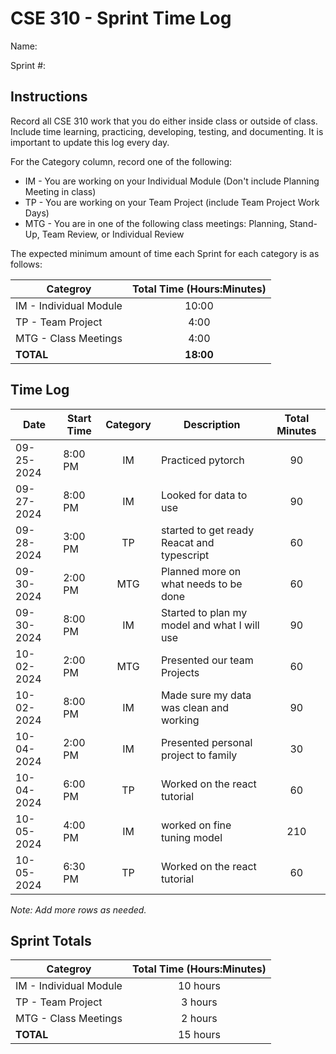 # CSE 310 - Sprint Time Log

Name:

Sprint #:

## Instructions

Record all CSE 310 work that you do either inside class or outside of class.  Include time learning, practicing, developing, testing, and documenting.  It is important to update this log every day.

For the Category column, record one of the following:
* IM - You are working on your Individual Module (Don't include Planning Meeting in class)
* TP - You are working on your Team Project (include Team Project Work Days)
* MTG - You are in one of the following class meetings: Planning, Stand-Up, Team Review, or Individual Review

The expected minimum amount of time each Sprint for each category is as follows:

|Categroy                       |Total Time (Hours:Minutes)|
|-------------------------------|:------------------------:|
|IM - Individual Module         |          10:00           |
|TP - Team Project              |           4:00           |
|MTG - Class Meetings           |           4:00           |
|**TOTAL**                      |        **18:00**         |

## Time Log

|Date      |Start Time|Category|Description                                 |Total Minutes|
|----------|----------|:------:|--------------------------------------------|:-----------:|
|09-25-2024|8:00 PM   | IM     | Practiced pytorch                          |    90       |
|09-27-2024|8:00 PM   | IM     | Looked for data to use                     |    90       |
|09-28-2024|3:00 PM   | TP     | started to get ready Reacat and typescript |    60       |
|09-30-2024|2:00 PM   | MTG    | Planned more on what needs to be done      |    60       |
|09-30-2024|8:00 PM   | IM     |Started to plan my model and what I will use|    90       |
|10-02-2024|2:00 PM   | MTG    |Presented our team Projects                 |    60       |
|10-02-2024|8:00 PM   | IM     |Made sure my data was clean and working     |    90       |
|10-04-2024|2:00 PM   | IM     |Presented personal project to family        |    30       |
|10-04-2024|6:00 PM   | TP     |Worked on the react tutorial                |    60       |
|10-05-2024|4:00 PM   | IM     |worked on fine tuning model                 |    210      |
|10-05-2024|6:30 PM   | TP     |Worked on the react tutorial                |    60       |



_Note: Add more rows as needed._

## Sprint Totals

|Categroy                       |Total Time (Hours:Minutes)|
|-------------------------------|:------------------------:|
|IM - Individual Module         |    10 hours              |
|TP - Team Project              |    3 hours               |
|MTG - Class Meetings           |    2 hours               |
|**TOTAL**                      |    15 hours              |
